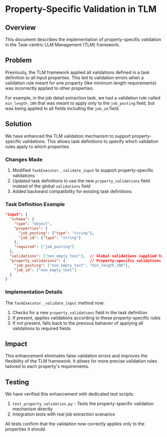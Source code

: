 # Property-Specific Validation in TLM

## Overview

This document describes the implementation of property-specific validation in the Task-centric LLM Management (TLM) framework.

## Problem

Previously, the TLM framework applied all validations defined in a task definition to all input properties. This led to validation errors when a validation rule meant for one property (like minimum length requirements) was incorrectly applied to other properties.

For example, in the job detail extraction task, we had a validation rule called `min_length_100` that was meant to apply only to the `job_posting` field, but was being applied to all fields including the `job_id` field.

## Solution

We have enhanced the TLM validation mechanism to support property-specific validations. This allows task definitions to specify which validation rules apply to which properties.

### Changes Made

1. Modified `TaskExecutor._validate_input` to support property-specific validations
2. Updated task definitions to use the new `property_validations` field instead of the global `validations` field
3. Added backward compatibility for existing task definitions

### Task Definition Example

```json
"input": {
  "schema": {
    "type": "object",
    "properties": {
      "job_posting": {"type": "string"},
      "job_id": {"type": "string"}
    },
    "required": ["job_posting"]
  },
  "validations": ["non_empty_text"],  // Global validations (applied to required fields)
  "property_validations": {           // Property-specific validations
    "job_posting": ["non_empty_text", "min_length_100"],
    "job_id": ["non_empty_text"]
  }
}
```

### Implementation Details

The `TaskExecutor._validate_input` method now:

1. Checks for a new `property_validations` field in the task definition
2. If present, applies validations according to these property-specific rules
3. If not present, falls back to the previous behavior of applying all validations to required fields

## Impact

This enhancement eliminates false validation errors and improves the flexibility of the TLM framework. It allows for more precise validation rules tailored to each property's requirements.

## Testing

We have verified this enhancement with dedicated test scripts:

1. `test_property_validation.py` - Tests the property-specific validation mechanism directly
2. Integration tests with real job extraction scenarios

All tests confirm that the validation now correctly applies only to the properties it should.
